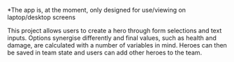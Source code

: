 *The app is, at the moment, only designed for use/viewing on laptop/desktop screens

This project allows users to create a hero through form selections and text inputs. Options synergise differently and final values, such as health and damage, are calculated with a number of variables in mind. Heroes can then be saved in team state and users can add other heroes to the team. 


